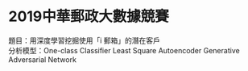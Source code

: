# 2019中華郵政大數據競賽

題目：用深度學習挖掘使用「i 郵箱」的潛在客戶 \
分析模型：One-class Classifier Least Square Autoencoder Generative Adversarial Network
